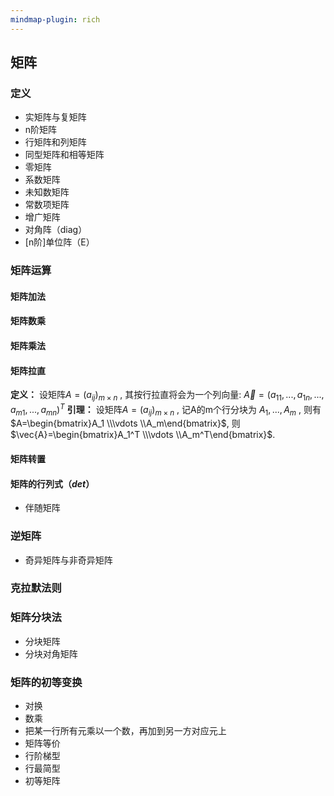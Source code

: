 ```yaml
---
mindmap-plugin: rich
---
```


## 矩阵

### 定义
- 实矩阵与复矩阵
- n阶矩阵
- 行矩阵和列矩阵
- 同型矩阵和相等矩阵
- 零矩阵
- 系数矩阵
- 未知数矩阵
- 常数项矩阵
- 增广矩阵
- 对角阵（diag）
- \[n阶]单位阵（E）

### 矩阵运算
#### 矩阵加法
#### 矩阵数乘
#### 矩阵乘法
#### 矩阵拉直
**定义：** 设矩阵$A=(a_{ij})_{m \times n}$ , 其按行拉直将会为一个列向量:  ${\vec A} = (a_{11}, ..., a_{1n}, ..., a_{m1}, ..., a_{mn})^T$ 
**引理：** 设矩阵$A=(a_{ij})_{m \times n}$ , 记A的m个行分块为 $A_1, ..., A_m$ , 则有$A=\begin{bmatrix}A_1 \\\vdots \\A_m\end{bmatrix}$, 
则$\vec{A}=\begin{bmatrix}A_1^T \\\vdots \\A_m^T\end{bmatrix}$. 

#### 矩阵转置
#### 矩阵的行列式（_det_）
- 伴随矩阵

### 逆矩阵
- 奇异矩阵与非奇异矩阵

### 克拉默法则

### 矩阵分块法
- 分块矩阵
- 分块对角矩阵

### 矩阵的初等变换
- 对换
- 数乘
- 把某一行所有元乘以一个数，再加到另一方对应元上
- 矩阵等价
- 行阶梯型
- 行最简型
- 初等矩阵